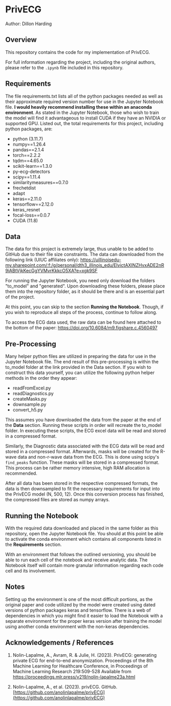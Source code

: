 # PrivECG

Author: Dillon Harding


## Overview

This repository contains the code for my implementation of PrivECG.

For full information regarding the project, including the original authors, please refer to the `.ipynb` file included in this repository.

## Requirements

The file requirements.txt lists all of the python packages needed as well as their approximate required version number for use in the Jupyter Notebook file. **I would heavily recommend installing these within an anaconda environment**. As stated in the Jupyter Notebook, those who wish to train the model will find it advantageous to install CUDA if they have an NVIDIA or supported GPU. Listed out, the total requirements for this project, including python packages, are:

- python (3.11.7)
- numpy==1.26.4
- pandas==2.1.4
- torch==2.2.2
- tqdm==4.65.0
- scikit-learn==1.3.0
- py-ecg-detectors
- scipy==1.11.4
- similaritymeasures==0.7.0
- frechetdist
- adapt
- keras==2.11.0
- tensorflow==2.12.0
- keras_resnet
- focal-loss==0.0.7
- CUDA (11.8)


## Data

The data for this project is extremely large, thus unable to be added to GitHub due to their file size constraints. The data can downloaded from the following link (UIUC affiliates only): https://uillinoisedu-my.sharepoint.com/:f:/g/personal/dth3_illinois_edu/ElvictAXINZHvxADE2nR9iABtVjkKecGgYVMvrKkkcO5XA?e=xgk9SF

For running the Jupyter Notebook, you need only download the folders "to_model" and "generated". Upon downloading these folders, please place them into the repository folder, as it should be there and is an essential part of the project.

At this point, you can skip to the section **Running the Notebook**. Though, if you wish to reproduce all steps of the process, continue to follow along.

To access the ECG data used, the raw data can be found here attached to the bottom of the paper: https://doi.org/10.6084/m9.figshare.c.4560497


## Pre-Processing

Many helper python files are utilized in preparing the data for use in the Jupyter Notebook file. The end result of this pre-processing is within the to_model folder at the link provided in the Data section. If you wish to construct this data yourself, you can utilize the following python helper methods in the order they appear:

- readFromExcel.py
- readDiagnostics.py
- createMasks.py
- downsample.py
- convert_h5.py

This assumes you have downloaded the data from the paper at the end of the **Data** section. Running these scripts in order will recreate the to_model folder. In executing these scripts, the ECG excel data will be read and stored in a compressed format. 

Similarly, the Diagnostic data associated with the ECG data will be read and stored in a compressed format. Afterwards, masks will be created for the R-wave data and non-r-wave data from the ECG. This is done using scipy's `find_peaks` function. These masks will be stored in a compressed format. This process can be rather memory intensive, high RAM allocation is recommended.

After all data has been stored in the respective compressed formats, the data is then downsampled to fit the necessary requirements for input into the PrivECG model (N, 500, 12). Once this conversion process has finished, the compressed files are stored as numpy arrays.


## Running the Notebook

With the required data downloaded and placed in the same folder as this repository, open the Jupyter Notebook file. You should at this point be able to activate the conda environment which contains all components listed in the **Requirements** section.

With an environment that follows the outlined versioning, you should be able to run each cell of the notebook and receive analytic data. The Notebook itself will contain more granular information regarding each code cell and its involvement.


## Notes

Setting up the environment is one of the most difficult portions, as the original paper and code utilized by the model were created using dated versions of python packages keras and tensorflow. There is a web of dependencies in which you might find it easier to load the Notebook with a separate environment for the proper keras version after training the model using another conda environment with the non-keras dependencies. 


## Acknowledgements / References

1.  Nolin-Lapalme, A., Avram, R. & Julie, H. (2023). PrivECG: generating private ECG for end-to-end anonymization. Proceedings of the 8th Machine Learning for Healthcare Conference, in Proceedings of Machine Learning Research 219:509-528 Available from https://proceedings.mlr.press/v219/nolin-lapalme23a.html

2.  Nolin-Lapalme, A., et al. (2023). privECG. GitHub. [https://github.com/anolinlapalme/privECG](https://github.com/anolinlapalme/privECG)
